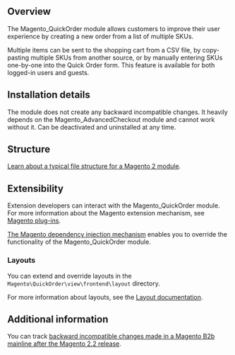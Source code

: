 ## Overview

The Magento_QuickOrder module allows customers to improve their user experience by creating a new order from a list of multiple SKUs.

Multiple items can be sent to the shopping cart from a CSV file, by copy-pasting multiple SKUs from another source, or by manually entering SKUs one-by-one into the Quick Order form. This feature is available for both logged-in users and guests.
 
## Installation details
 
The module does not create any backward incompatible changes. It heavily depends on the Magento_AdvancedCheckout module and cannot work without it. Can be deactivated and uninstalled at any time. 
 
## Structure
 
[Learn about a typical file structure for a Magento 2 module](http://devdocs.magento.com/guides/v2.2/extension-dev-guide/build/module-file-structure.html).
 
## Extensibility

Extension developers can interact with the Magento_QuickOrder module. For more information about the Magento extension mechanism, see [Magento plug-ins](http://devdocs.magento.com/guides/v2.2/extension-dev-guide/plugins.html).
 
[The Magento dependency injection mechanism](http://devdocs.magento.com/guides/v2.2/extension-dev-guide/depend-inj.html) enables you to override the functionality of the Magento_QuickOrder module.

### Layouts
 
You can extend and override layouts in the `Magento\QuickOrder\view\frontend\layout` directory.

For more information about layouts, see the [Layout documentation](http://devdocs.magento.com/guides/v2.2/frontend-dev-guide/layouts/layout-overview.html).
 
## Additional information
 
You can track [backward incompatible changes made in a Magento B2b mainline after the Magento 2.2 release](http://devdocs.magento.com/guides/v2.2/release-notes/changes/b2b_changes.html).